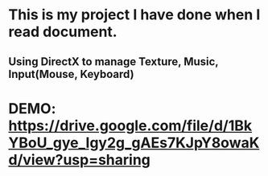 # This is my project I have done when I read document.
## Using DirectX to manage Texture, Music, Input(Mouse, Keyboard)
# DEMO: https://drive.google.com/file/d/1BkYBoU_gye_Igy2g_gAEs7KJpY8owaKd/view?usp=sharing
